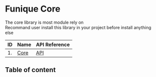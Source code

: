 # Funique Core

The core library is most module rely on\
Recommand user install this library in your project before install anything else

|ID|Name|API Reference|
|-|-|-|
|1.|[Core](https://github.com/Funique2022/funique_core.git)|[API](./../../api/Funique.yml)|

## Table of content